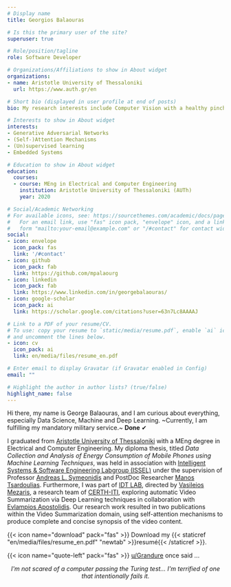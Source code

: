 ```yaml
---
# Display name
title: Georgios Balaouras

# Is this the primary user of the site?
superuser: true

# Role/position/tagline
role: Software Developer

# Organizations/Affiliations to show in About widget
organizations:
- name: Aristotle University of Thessaloniki
  url: https://www.auth.gr/en

# Short bio (displayed in user profile at end of posts)
bio: My research interests include Computer Vision with a healthy pinch of problem solving.

# Interests to show in About widget
interests:
- Generative Adversarial Networks
- (Self-)Attention Mechanisms
- (Un)supervised learning
- Embedded Systems

# Education to show in About widget
education:
  courses:
  - course: MEng in Electrical and Computer Engineering
    institution: Aristotle University of Thessaloniki (AUTh)
    year: 2020

# Social/Academic Networking
# For available icons, see: https://sourcethemes.com/academic/docs/page-builder/#icons
#   For an email link, use "fas" icon pack, "envelope" icon, and a link in the
#   form "mailto:your-email@example.com" or "/#contact" for contact widget.
social:
- icon: envelope
  icon_pack: fas
  link: '/#contact'
- icon: github
  icon_pack: fab
  link: https://github.com/mpalaourg
- icon: linkedin
  icon_pack: fab
  link: https://www.linkedin.com/in/georgebalaouras/
- icon: google-scholar
  icon_pack: ai
  link: https://scholar.google.com/citations?user=63n7Lc8AAAAJ

# Link to a PDF of your resume/CV.
# To use: copy your resume to `static/media/resume.pdf`, enable `ai` icons in `params.toml`, 
# and uncomment the lines below.
- icon: cv
  icon_pack: ai
  link: en/media/files/resume_en.pdf

# Enter email to display Gravatar (if Gravatar enabled in Config)
email: ""

# Highlight the author in author lists? (true/false)
highlight_name: false
---
```


Hi there, my name is George Balaouras, and I am curious about everything, especially Data Science, Machine and Deep Learning. ~Currently, I am fulfilling my mandatory military service.~ **Done** ✔

I graduated from [Aristotle University of Thessaloniki](https://www.auth.gr/en) with a MEng degree in Electrical and Computer Engineering. My diploma thesis, titled *Data Collection and Analysis of Energy Consumption of Mobile Phones using Machine Learning Techniques*, was held in association with [Intelligent Systems & Software Engineering Labgroup (ISSEL)](https://issel.ee.auth.gr/en/13-2/) under the supervision of Professor [Andreas L. Symeonidis](https://issel.ee.auth.gr/en/staff/andreas-l-symeonidis/) and PostDoc Researcher [Manos Tsardoulias](https://issel.ee.auth.gr/staff/emmanouil-manos-tsardoulias/). Furthermore, I was part of [IDT LAB](http://idt.iti.gr/), directed by [Vasileios Mezaris](https://www.iti.gr/~bmezaris/), a research team of [CERTH-ITI](https://www.iti.gr/iti/en/index.html), exploring automatic Video Summarization via Deep Learning techniques in collaboration with [Evlampios Apostolidis](https://www.iti.gr/iti/en/people/EVLAMPIOS_APOSTOLIDIS.html). Our research work resulted in two publications within the Video Summarization domain, using self-attention mechanisms to produce complete and concise synopsis of the video content.

{{< icon name="download" pack="fas" >}} Download my {{< staticref "en/media/files/resume_en.pdf" "newtab" >}}resumé{{< /staticref >}}.

{{< icon name="quote-left" pack="fas" >}} <a href="https://tinyurl.com/reddit-turing-test">u/Grandure</a> once said ...
<div style="text-align: center">
<i>I'm not scared of a computer passing the Turing test... I'm terrified of one that intentionally fails it. </i> </div>
